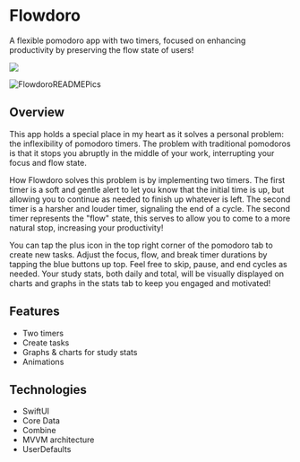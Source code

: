 # Flowdoro
A flexible pomodoro app with two timers, focused on enhancing productivity by preserving the flow state of users!

<a href="https://apps.apple.com/us/app/flowdoro/id6448894437">
  <img src="https://img.shields.io/badge/App_Store-0D96F6?style=for-the-badge&logo=app-store&logoColor=white" />
</a>

![FlowdoroREADMEPics](https://github.com/user-attachments/assets/add8c8d2-1ba4-4aa6-b3b0-82b132119e6f)

## Overview
This app holds a special place in my heart as it solves a personal problem: the inflexibility of pomodoro timers. The problem with traditional pomodoros is that it stops you abruptly in the middle of your work, interrupting your focus and flow state. 

How Flowdoro solves this problem is by implementing two timers. The first timer is a soft and gentle alert to let you know that the initial time is up, but allowing you to continue as needed to finish up whatever is left. The second timer is a harsher and louder timer, signaling the end of a cycle. The second timer represents the "flow" state, this serves to allow you to come to a more natural stop, increasing your productivity!

You can tap the plus icon in the top right corner of the pomodoro tab to create new tasks. Adjust the focus, flow, and break timer durations by tapping the blue buttons up top. Feel free to skip, pause, and end cycles as needed. Your study stats, both daily and total, will be visually displayed on charts and graphs in the stats tab to keep you engaged and motivated!

## Features
* Two timers
* Create tasks
* Graphs & charts for study stats
* Animations

## Technologies
* SwiftUI
* Core Data
* Combine
* MVVM architecture
* UserDefaults
